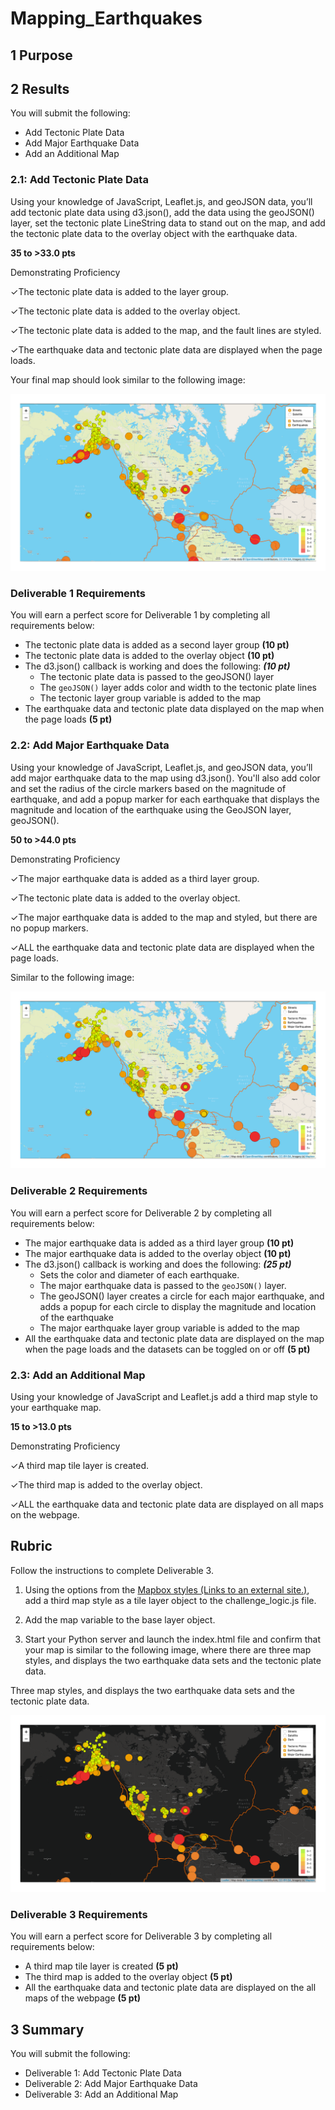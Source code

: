 # Mapping_Earthquakes

## 1 Purpose



## 2 Results

You will submit the following:

- Add Tectonic Plate Data
- Add Major Earthquake Data
- Add an Additional Map

### 2.1: Add Tectonic Plate Data

Using your knowledge of JavaScript, Leaflet.js, and geoJSON data, you’ll add tectonic plate data using d3.json(), add the data using the geoJSON() layer, set the tectonic plate LineString data to stand out on the map, and add the tectonic plate data to the overlay object with the earthquake data.

**35 to >33.0 pts**

Demonstrating Proficiency

✓The tectonic plate data is added to the layer group. 

✓The tectonic plate data is added to the overlay object. 

✓The tectonic plate data is added to the map, and the fault lines are styled. 

✓The earthquake data and tectonic plate data are displayed when the page loads.

Your final map should look similar to the following image:

![ All earthquake data  and  tectonic plate data on the map](/Resources/data-13-all-earthquake-data-tectonic-plate-data-on-map.png)

### Deliverable 1 Requirements

You will earn a perfect score for Deliverable 1 by completing all requirements below:

- The tectonic plate data is added as a second layer group **(10 pt)**
- The tectonic plate data is added to the overlay object **(10 pt)**
- The d3.json() callback is working and does the following: ***(10 pt)***
  - The tectonic plate data is passed to the geoJSON() layer
  - The `geoJSON()` layer adds color and width to the tectonic plate lines
  - The tectonic layer group variable is added to the map
- The earthquake data and tectonic plate data displayed on the map when the page loads **(5 pt)**

### 2.2: Add Major Earthquake Data

Using your knowledge of JavaScript, Leaflet.js, and geoJSON data, you’ll add major earthquake data to the map using d3.json(). You'll also add color and set the radius of the circle markers based on the magnitude of earthquake, and add a popup marker for each earthquake that displays the magnitude and location of the earthquake using the GeoJSON layer, geoJSON().

**50 to >44.0 pts**

Demonstrating Proficiency

✓The major earthquake data is added as a third layer group.

✓The tectonic plate data is added to the overlay object. 

✓The major earthquake data is added to the map and styled, but there are no popup markers. 

✓ALL the earthquake data and tectonic plate data are displayed when the page loads.

Similar to the following image:

![All earthquakes, major earthquakes, and tectonic plate data on the map](/Resources/data-13-earthquakes-major-earthquakes-tectonic-plate-data-on-the-map.png)

### Deliverable 2 Requirements

You will earn a perfect score for Deliverable 2 by completing all requirements below:

- The major earthquake data is added as a third layer group **(10 pt)**
- The major earthquake data is added to the overlay object **(10 pt)**
- The d3.json() callback is working and does the following: ***(25 pt)***
  - Sets the color and diameter of each earthquake.
  - The major earthquake data is passed to the `geoJSON()` layer.
  - The geoJSON() layer creates a circle for each major earthquake, and adds a popup for each circle to display the magnitude and location of the earthquake
  - The major earthquake layer group variable is added to the map
- All the earthquake data and tectonic plate data are displayed on the map when the page loads and the datasets can be toggled on or off **(5 pt)**

### 2.3: Add an Additional Map

Using your knowledge of JavaScript and Leaflet.js add a third map style to your earthquake map.

**15 to >13.0 pts**

Demonstrating Proficiency

✓A third map tile layer is created. 

✓The third map is added to the overlay object. 

✓ALL the earthquake data and tectonic plate data are displayed on all maps on the webpage.

## Rubric

Follow the instructions to complete Deliverable 3.

1. Using the options from the [Mapbox styles (Links to an external site.)](https://docs.mapbox.com/api/maps/#styles), add a third map style as a tile layer object to the challenge_logic.js  file.

2. Add the map variable to the base layer object.

3. Start your Python server and launch the index.html file and confirm that your map is similar to the following image, where there are three map styles, and displays the two earthquake data sets and the tectonic plate data.

   

Three map styles, and displays the two earthquake data sets and the tectonic plate data.

![All earthquakes, major earthquakes, and tectonic plate data on the map with three map style options](/Resources/data-13-three-map-style-options.png)

### Deliverable 3 Requirements

You will earn a perfect score for Deliverable 3 by completing all requirements below:

- A third map tile layer is created **(5 pt)**
- The third map is added to the overlay object **(5 pt)**
- All the earthquake data and tectonic plate data are displayed on the all maps of the webpage **(5 pt)**

## 3 Summary

You will submit the following:

- Deliverable 1: Add Tectonic Plate Data
- Deliverable 2: Add Major Earthquake Data
- Deliverable 3: Add an Additional Map
